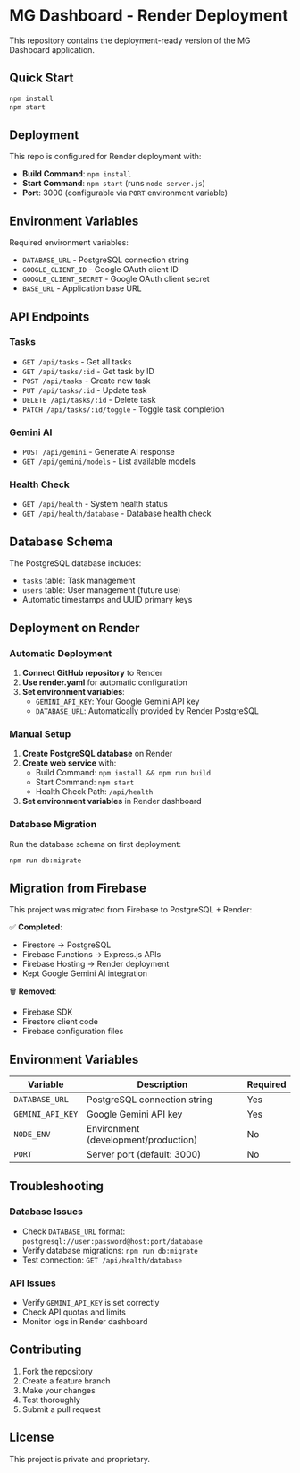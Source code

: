 # MG Dashboard - Render Deployment

This repository contains the deployment-ready version of the MG Dashboard application.

## Quick Start

```bash
npm install
npm start
```

## Deployment

This repo is configured for Render deployment with:

- **Build Command**: `npm install`
- **Start Command**: `npm start` (runs `node server.js`)
- **Port**: 3000 (configurable via `PORT` environment variable)

## Environment Variables

Required environment variables:
- `DATABASE_URL` - PostgreSQL connection string
- `GOOGLE_CLIENT_ID` - Google OAuth client ID  
- `GOOGLE_CLIENT_SECRET` - Google OAuth client secret
- `BASE_URL` - Application base URL

## API Endpoints

### Tasks
- `GET /api/tasks` - Get all tasks
- `GET /api/tasks/:id` - Get task by ID
- `POST /api/tasks` - Create new task
- `PUT /api/tasks/:id` - Update task
- `DELETE /api/tasks/:id` - Delete task
- `PATCH /api/tasks/:id/toggle` - Toggle task completion

### Gemini AI
- `POST /api/gemini` - Generate AI response
- `GET /api/gemini/models` - List available models

### Health Check
- `GET /api/health` - System health status
- `GET /api/health/database` - Database health check

## Database Schema

The PostgreSQL database includes:
- `tasks` table: Task management
- `users` table: User management (future use)
- Automatic timestamps and UUID primary keys

## Deployment on Render

### Automatic Deployment

1. **Connect GitHub repository** to Render
2. **Use render.yaml** for automatic configuration
3. **Set environment variables**:
   - `GEMINI_API_KEY`: Your Google Gemini API key
   - `DATABASE_URL`: Automatically provided by Render PostgreSQL

### Manual Setup

1. **Create PostgreSQL database** on Render
2. **Create web service** with:
   - Build Command: `npm install && npm run build`
   - Start Command: `npm start`
   - Health Check Path: `/api/health`
3. **Set environment variables** in Render dashboard

### Database Migration

Run the database schema on first deployment:
```bash
npm run db:migrate
```

## Migration from Firebase

This project was migrated from Firebase to PostgreSQL + Render:

✅ **Completed**:
- Firestore → PostgreSQL
- Firebase Functions → Express.js APIs
- Firebase Hosting → Render deployment
- Kept Google Gemini AI integration

🗑️ **Removed**:
- Firebase SDK
- Firestore client code
- Firebase configuration files

## Environment Variables

| Variable | Description | Required |
|----------|-------------|----------|
| `DATABASE_URL` | PostgreSQL connection string | Yes |
| `GEMINI_API_KEY` | Google Gemini API key | Yes |
| `NODE_ENV` | Environment (development/production) | No |
| `PORT` | Server port (default: 3000) | No |

## Troubleshooting

### Database Issues
- Check `DATABASE_URL` format: `postgresql://user:password@host:port/database`
- Verify database migrations: `npm run db:migrate`
- Test connection: `GET /api/health/database`

### API Issues
- Verify `GEMINI_API_KEY` is set correctly
- Check API quotas and limits
- Monitor logs in Render dashboard

## Contributing

1. Fork the repository
2. Create a feature branch
3. Make your changes
4. Test thoroughly
5. Submit a pull request

## License

This project is private and proprietary.